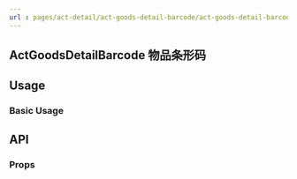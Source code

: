 ```yaml
---
url : pages/act-detail/act-goods-detail-barcode/act-goods-detail-barcode
---
```


## ActGoodsDetailBarcode 物品条形码


## Usage

### Basic Usage

## API

### Props

